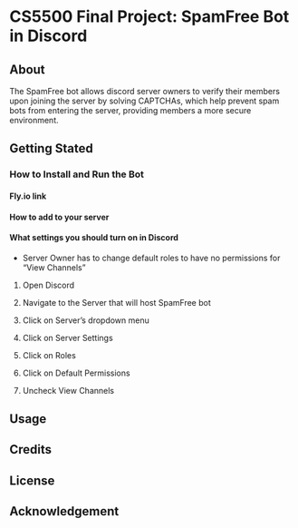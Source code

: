 # CS5500 Final Project: SpamFree Bot in Discord

## About
The SpamFree bot allows discord server owners to verify their members upon joining the server by solving CAPTCHAs, which help prevent spam bots from entering the server, providing members a more secure environment.

## Getting Stated
### How to Install and Run the Bot
#### Fly.io link
#### How to add to your server
#### What settings you should turn on in Discord
- Server Owner has to change default roles to have no permissions for “View Channels”
1. Open Discord

2. Navigate to the Server that will host SpamFree bot

3. Click on Server’s dropdown menu

4. Click on Server Settings

5. Click on Roles

6. Click on Default Permissions

7. Uncheck View Channels



## Usage

## Credits

## License

## Acknowledgement






